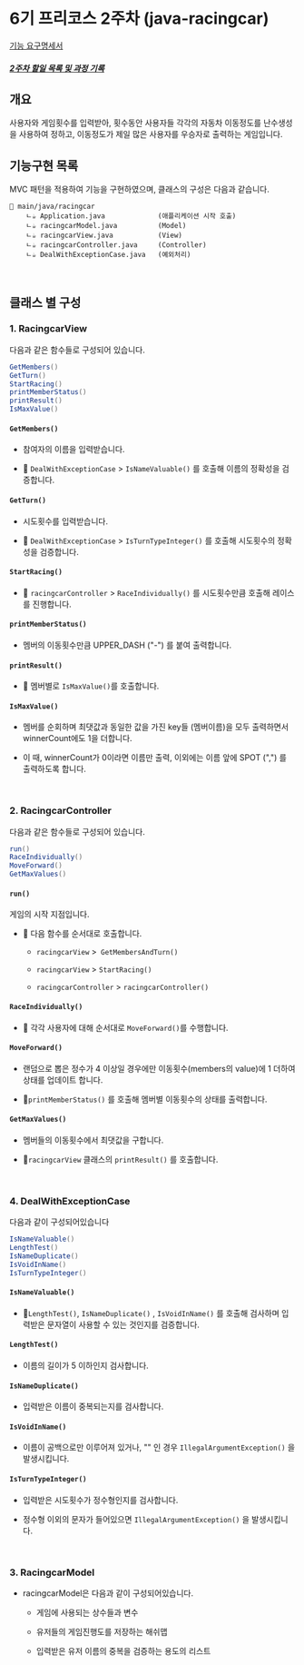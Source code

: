 # 6기 프리코스 2주차 (java-racingcar)
[기능 요구명세서](./기능-요구명세서.md)<br>

##### [2주차 할일 목록 및 과정 기록](priority.md)

## 개요

사용자와 게임횟수를 입력받아, 횟수동안 사용자들 각각의 자동차 이동정도를 난수생성을 사용하여 정하고, 이동정도가 제일 많은 사용자를 우승자로 출력하는 게임입니다.

## 기능구현 목록

MVC 패턴을 적용하여 기능을 구현하였으며, 클래스의 구성은 다음과 같습니다.

```
📁 main/java/racingcar
    ㄴ☕ Application.java             (애플리케이션 시작 호출)
    ㄴ☕ racingcarModel.java          (Model)
    ㄴ☕ racingcarView.java           (View)
    ㄴ☕ racingcarController.java     (Controller)
    ㄴ☕ DealWithExceptionCase.java   (예외처리)
```

<br>

## 클래스 별 구성

### 1. RacingcarView

다음과 같은 함수들로 구성되어 있습니다. 

```java
GetMembers()
GetTurn()
StartRacing()  
printMemberStatus() 
printResult()
IsMaxValue()
```

#### `GetMembers()`

- 참여자의 이름을 입력받습니다.

- 🚨 `DealWithExceptionCase` > `IsNameValuable()` 를 호출해 이름의 정확성을 검증합니다.

#### `GetTurn()`

- 시도횟수를 입력받습니다.

- 🚨 `DealWithExceptionCase` > `IsTurnTypeInteger()` 를 호출해 시도횟수의 정확성을 검증합니다.

#### `StartRacing()`

- 🚨 `racingcarController` > `RaceIndividually()` 를 시도횟수만큼 호출해 레이스를 진행합니다.

#### `printMemberStatus()`

- 멤버의 이동횟수만큼 UPPER_DASH ("-") 를 붙여 출력합니다.

#### `printResult()`

- 🚨 멤버별로 `IsMaxValue()`를 호출합니다. 

#### `IsMaxValue()`

- 멤버를 순회하며 최댓값과 동일한 값을 가진 key들 (멤버이름)을 모두 출력하면서 winnerCount에도 1을 더합니다.

- 이 때, winnerCount가 0이라면 이름만 출력, 이외에는 이름 앞에 SPOT (",") 를 출력하도록 합니다. 

<br>

### 2. RacingcarController

다음과 같은 함수들로 구성되어 있습니다.

```java
run() 
RaceIndividually() 
MoveForward() 
GetMaxValues()
```

#### `run()`

게임의 시작 지점입니다. 

- 🚨 다음 함수를 순서대로 호출합니다. 
  
  - `racingcarView` >` GetMembersAndTurn()`
  
  - `racingcarView` > `StartRacing()`
  
  - `racingcarController` > `racingcarController()`

#### `RaceIndividually()`

- 🚨 각각 사용자에 대해 순서대로 `MoveForward()`를 수행합니다. 

#### `MoveForward()`

- 랜덤으로 뽑은 정수가 4 이상일 경우에만 이동횟수(members의 value)에 1 더하여 상태를 업데이트 합니다.

- 🚨`printMemberStatus()` 를 호출해 멤버별 이동횟수의 상태를 출력합니다.

#### `GetMaxValues()`

- 멤버들의 이동횟수에서 최댓값을 구합니다. 

- 🚨`racingcarView` 클래스의 `printResult()` 를 호출합니다. 

<br>

### 4. DealWithExceptionCase

다음과 같이 구성되어있습니다

```java
IsNameValuable() 
LengthTest()
IsNameDuplicate()
IsVoidInName()
IsTurnTypeInteger()
```

#### `IsNameValuable()`

- 🚨`LengthTest()`, `IsNameDuplicate()` , `IsVoidInName()` 를 호출해 검사하며 입력받은 문자열이 사용할 수 있는 것인지를 검증합니다.

#### `LengthTest()`

- 이름의 길이가 5 이하인지 검사합니다.

#### `IsNameDuplicate()`

- 입력받은 이름이 중복되는지를 검사합니다.

#### `IsVoidInName()`

- 이름이 공백으로만 이루어져 있거나, "" 인 경우 `IllegalArgumentException()` 을 발생시킵니다.

#### `IsTurnTypeInteger()`

- 입력받은 시도횟수가 정수형인지를 검사합니다.

- 정수형 이외의 문자가 들어있으면 `IllegalArgumentException()` 을 발생시킵니다.

<br>

### 3. RacingcarModel

- racingcarModel은 다음과 같이 구성되어있습니다. 
  
  - 게임에 사용되는 상수들과 변수
  
  - 유저들의 게임진행도를 저장하는 해쉬맵
  
  - 입력받은 유저 이름의 중복을 검증하는 용도의 리스트
